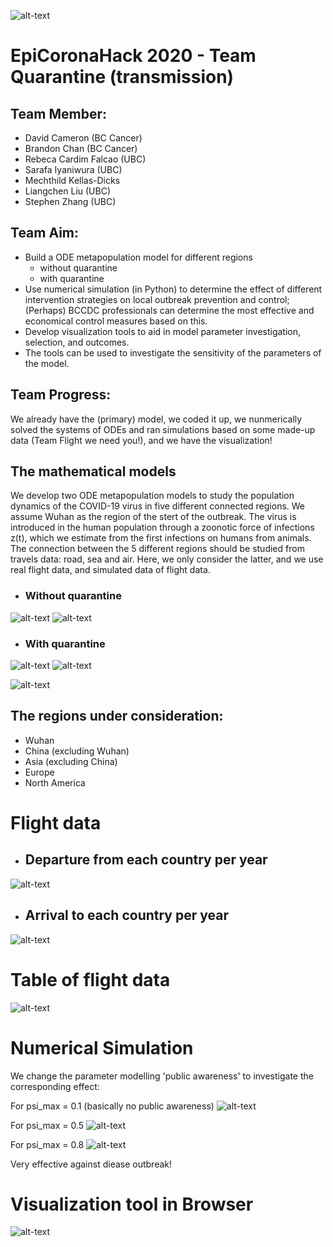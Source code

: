 ![alt-text](images/norwester_blue.png)
# EpiCoronaHack 2020 - Team Quarantine (transmission)

## Team Member:

* David Cameron (BC Cancer)
* Brandon Chan (BC Cancer)
* Rebeca Cardim Falcao (UBC)
* Sarafa Iyaniwura (UBC)
* Mechthild Kellas-Dicks 
* Liangchen Liu (UBC)
* Stephen Zhang (UBC)

## Team Aim:

* Build a ODE metapopulation model for different regions 
  * without  quarantine
  * with quarantine 
* Use numerical simulation (in Python) to determine the effect of different intervention strategies on local outbreak prevention and control; (Perhaps) BCCDC professionals can determine the most effective and economical  control measures based on this. 
* Develop visualization tools to aid in model parameter investigation, selection, and outcomes. 
* The tools can be used to investigate the sensitivity of the parameters of the model.

## Team Progress:

We already have the (primary) model, we coded it up, we nunmerically solved the systems of ODEs and ran simulations based on some made-up data (Team Flight we need you!), and we have the visualization!

## The mathematical models

We develop two ODE metapopulation models to study the population dynamics of the COVID-19 virus in five different connected regions. We assume Wuhan as the region of the stert of the outbreak. The virus is introduced in the human population through a zoonotic force of infections z(t), which we estimate from the first infections on humans from animals. The connection between the 5 different regions should be studied from travels data: road, sea and air. Here, we only consider the latter, and we use real flight data, and simulated data of flight data.

* ### Without quarantine
![alt-text](images/ODE_NoQuarantine.png)
![alt-text](images/Variable_NoQ.png)

* ### With quarantine
![alt-text](images/ODE_Quarantine.png)
![alt-text](images/Variable_Q.png)


![alt-text](images/z_function.png)

## The regions under consideration:
* Wuhan
* China (excluding Wuhan)
* Asia (excluding China)
* Europe
* North America


# Flight data
* ## Departure from each country per year
![alt-text](images/Departuresperyear.jpg)

* ## Arrival to each country per year
![alt-text](images/arrivals.jpg)

# Table of flight data

![alt-text](images/Travel_Data-V.png)



# Numerical Simulation
We change the parameter modelling 'public awareness' to investigate the corresponding effect: 

For psi_max = 0.1 (basically no public awareness)
![alt-text](images/psi_0p1.png)

For psi_max = 0.5 
![alt-text](images/psi_0p5.png)

For psi_max = 0.8
![alt-text](images/psi_0p8.png)


Very effective against diease outbreak!

# Visualization tool in Browser

![alt-text](images/visualizationB.png)


